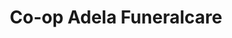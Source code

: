 ---
title: "Co-op Adela Funeralcare"
url: /eastbourne/co-op-adela-funeralcare/
shop: funeral directors
---